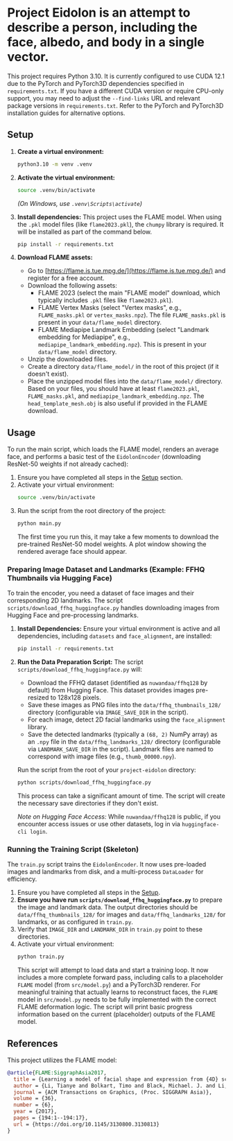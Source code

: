 # Project Eidolon is an attempt to describe a person, including the face, albedo, and body in a single vector.

This project requires Python 3.10.
It is currently configured to use CUDA 12.1 due to the PyTorch and PyTorch3D dependencies specified in `requirements.txt`. If you have a different CUDA version or require CPU-only support, you may need to adjust the `--find-links` URL and relevant package versions in `requirements.txt`. Refer to the PyTorch and PyTorch3D installation guides for alternative options.

## Setup

1.  **Create a virtual environment:**

    ```bash
    python3.10 -m venv .venv
    ```

2.  **Activate the virtual environment:**

    ```bash
    source .venv/bin/activate
    ```
    *(On Windows, use `.venv\Scripts\activate`)*

3.  **Install dependencies:**
    This project uses the FLAME model. When using the `.pkl` model files (like `flame2023.pkl`), the `chumpy` library is required. It will be installed as part of the command below.

    ```bash
    pip install -r requirements.txt
    ```

4.  **Download FLAME assets:**
    *   Go to [https://flame.is.tue.mpg.de/](https://flame.is.tue.mpg.de/) and register for a free account.
    *   Download the following assets:
        *   FLAME 2023 (select the main "FLAME model" download, which typically includes `.pkl` files like `flame2023.pkl`).
        *   FLAME Vertex Masks (select "Vertex masks", e.g., `FLAME_masks.pkl` or `vertex_masks.npz`). The file `FLAME_masks.pkl` is present in your `data/flame_model` directory.
        *   FLAME Mediapipe Landmark Embedding (select "Landmark embedding for Mediapipe", e.g., `mediapipe_landmark_embedding.npz`). This is present in your `data/flame_model` directory.
    *   Unzip the downloaded files.
    *   Create a directory `data/flame_model/` in the root of this project (if it doesn't exist).
    *   Place the unzipped model files into the `data/flame_model/` directory. Based on your files, you should have at least `flame2023.pkl`, `FLAME_masks.pkl`, and `mediapipe_landmark_embedding.npz`. The `head_template_mesh.obj` is also useful if provided in the FLAME download.

## Usage

To run the main script, which loads the FLAME model, renders an average face, and performs a basic test of the `EidolonEncoder` (downloading ResNet-50 weights if not already cached):

1.  Ensure you have completed all steps in the [Setup](#setup) section.
2.  Activate your virtual environment:
    ```bash
    source .venv/bin/activate
    ```
3.  Run the script from the root directory of the project:
    ```bash
    python main.py
    ```
    The first time you run this, it may take a few moments to download the pre-trained ResNet-50 model weights. A plot window showing the rendered average face should appear.

### Preparing Image Dataset and Landmarks (Example: FFHQ Thumbnails via Hugging Face)

To train the encoder, you need a dataset of face images and their corresponding 2D landmarks. The script `scripts/download_ffhq_huggingface.py` handles downloading images from Hugging Face and pre-processing landmarks.

1.  **Install Dependencies:**
    Ensure your virtual environment is active and all dependencies, including `datasets` and `face_alignment`, are installed:
    ```bash
    pip install -r requirements.txt
    ```

2.  **Run the Data Preparation Script:**
    The script `scripts/download_ffhq_huggingface.py` will:
    *   Download the FFHQ dataset (identified as `nuwandaa/ffhq128` by default) from Hugging Face. This dataset provides images pre-resized to 128x128 pixels.
    *   Save these images as PNG files into the `data/ffhq_thumbnails_128/` directory (configurable via `IMAGE_SAVE_DIR` in the script).
    *   For each image, detect 2D facial landmarks using the `face_alignment` library.
    *   Save the detected landmarks (typically a `(68, 2)` NumPy array) as an `.npy` file in the `data/ffhq_landmarks_128/` directory (configurable via `LANDMARK_SAVE_DIR` in the script). Landmark files are named to correspond with image files (e.g., `thumb_00000.npy`).

    Run the script from the root of your `project-eidolon` directory:
    ```bash
    python scripts/download_ffhq_huggingface.py
    ```
    This process can take a significant amount of time. The script will create the necessary save directories if they don't exist.

    *Note on Hugging Face Access:* While `nuwandaa/ffhq128` is public, if you encounter access issues or use other datasets, log in via `huggingface-cli login`.

### Running the Training Script (Skeleton)

The `train.py` script trains the `EidolonEncoder`. It now uses pre-loaded images and landmarks from disk, and a multi-process `DataLoader` for efficiency.

1.  Ensure you have completed all steps in the [Setup](#setup).
2.  **Ensure you have run `scripts/download_ffhq_huggingface.py`** to prepare the image and landmark data. The output directories should be `data/ffhq_thumbnails_128/` for images and `data/ffhq_landmarks_128/` for landmarks, or as configured in `train.py`.
3.  Verify that `IMAGE_DIR` and `LANDMARK_DIR` in `train.py` point to these directories.
4.  Activate your virtual environment:
    ```bash
    python train.py
    ```
    This script will attempt to load data and start a training loop. It now includes a more complete forward pass, including calls to a placeholder `FLAME` model (from `src/model.py`) and a PyTorch3D renderer. For meaningful training that actually learns to reconstruct faces, the `FLAME` model in `src/model.py` needs to be fully implemented with the correct FLAME deformation logic. The script will print basic progress information based on the current (placeholder) outputs of the FLAME model.

## References

This project utilizes the FLAME model:

```bibtex
@article{FLAME:SiggraphAsia2017, 
  title = {Learning a model of facial shape and expression from {4D} scans}, 
  author = {Li, Tianye and Bolkart, Timo and Black, Michael. J. and Li, Hao and Romero, Javier}, 
  journal = {ACM Transactions on Graphics, (Proc. SIGGRAPH Asia)}, 
  volume = {36}, 
  number = {6}, 
  year = {2017}, 
  pages = {194:1--194:17},
  url = {https://doi.org/10.1145/3130800.3130813} 
}
```
